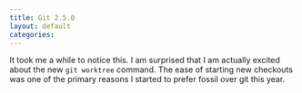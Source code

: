 ```yaml
---
title: Git 2.5.0
layout: default
categories: 
---
```


It took me a while to notice this.
I am surprised that I am actually excited
about the new `git worktree` command.
The ease of starting new checkouts
was one of the primary reasons
I started to prefer fossil over git this year.
